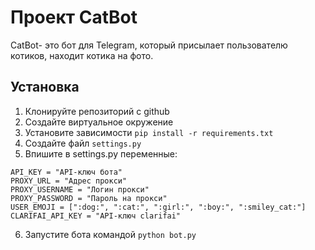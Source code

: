 # Проект CatBot

CatBot- это бот для Telegram, который присылает пользователю котиков,
находит котика на фото.

## Установка

1. Клонируйте репозиторий с github
2. Создайте виртуальное окружение
3. Установите зависимости `pip install -r requirements.txt`
4. Создайте файл `settings.py`
5. Впишите в settings.py переменные:
```
API_KEY = "API-ключ бота"
PROXY_URL = "Адрес прокси"
PROXY_USERNAME = "Логин прокси"
PROXY_PASSWORD = "Пароль на прокси"
USER_EMOJI = [":dog:", ":cat:", ":girl:", ":boy:", ":smiley_cat:"]
CLARIFAI_API_KEY = "API-ключ clarifai"
```
6. Запустите бота командой `python bot.py`
